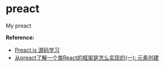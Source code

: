 # preact

My preact

**Reference:**
- [Preact.js 源码学习](https://github.com/flytam/preact-source-learn)
- [从preact了解一个类React的框架是怎么实现的(一): 元素创建](https://github.com/MrErHu/blog/issues/22)
